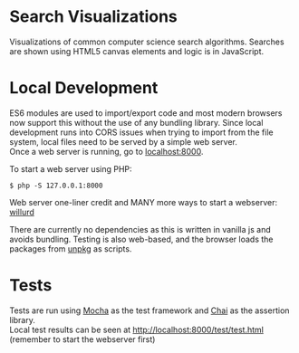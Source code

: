 # Search Visualizations
Visualizations of common computer science search algorithms. Searches are shown using HTML5 canvas elements and logic is in JavaScript.

# Local Development
ES6 modules are used to import/export code and most modern browsers now support this without the use of any bundling library. Since local development runs into CORS issues when trying to import from the file system, local files need to be served by a simple web server.  
Once a web server is running, go to [localhost:8000](http://localhost:8000/).

To start a web server using PHP:
```shell
$ php -S 127.0.0.1:8000
```
Web server one-liner credit and MANY more ways to start a webserver: [willurd](https://gist.github.com/willurd/5720255)

There are currently no dependencies as this is written in vanilla js and avoids bundling. Testing is also web-based, and the browser loads the packages from [unpkg](https://unpkg.com/#/) as scripts.

# Tests
Tests are run using [Mocha](https://mochajs.org/) as the test framework and [Chai](http://www.chaijs.com/) as the assertion library.  
Local test results can be seen at [http://localhost:8000/test/test.html](http://localhost:8000/test/test.html) (remember to start the webserver first)
